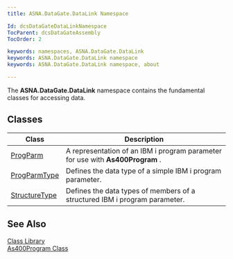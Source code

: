 ```yaml
---
title: ASNA.DataGate.DataLink Namespace

Id: dcsDataGateDataLinkNamespace
TocParent: dcsDataGateAssembly
TocOrder: 2

keywords: namespaces, ASNA.DataGate.DataLink
keywords: ASNA.DataGate.DataLink namespace
keywords: ASNA.DataGate.DataLink namespace, about

---
```


The **ASNA.DataGate.DataLink** namespace contains the fundamental classes for accessing data. 
## Classes



| Class | Description |
| ---- | ---- |
| [ProgParm](prog-parm-class.html) | A representation of an IBM i program parameter for use with **As400Program** . |
| [ProgParmType](prog-parm-type-class.html) | Defines the data type of a simple IBM i program parameter. |
| [StructureType](structure-type-class.html) | Defines the data types of members of a structured IBM i program parameter. |



## See Also


[Class Library](class-library-main.html)
      <br />
[As400Program Class](as400program-class.html)

